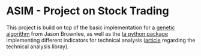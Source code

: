# ASIM - Project on Stock Trading

This project is build on top of the basic implementation for a [genetic algorithm](https://machinelearningmastery.com/simple-genetic-algorithm-from-scratch-in-python/) from Jason Brownlee, as well as the [ta python package](https://github.com/bukosabino/ta) implementing different indicators for technical analysis ([article](https://towardsdatascience.com/technical-analysis-library-to-financial-datasets-with-pandas-python-4b2b390d3543) regarding the technical analysis libray).
